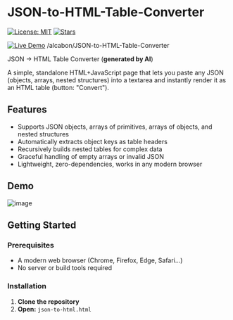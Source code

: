 # JSON-to-HTML-Table-Converter

[![License: MIT](https://img.shields.io/badge/License-MIT-green.svg)](LICENSE)
[![Stars](https://img.shields.io/github/stars/alcabon/JSON-to-HTML-Table-Converter)]()

[![Live Demo](https://img.shields.io/badge/Live%20Demo–github.io-blue)](https://htmlpreview.github.io/?https://github.com/alcabon/JSON-to-HTML-Table-Converter/blob/main/json-to-html.html)
/alcabon/JSON-to-HTML-Table-Converter

JSON → HTML Table Converter (**generated by AI**)

A simple, standalone HTML+JavaScript page that lets you paste any JSON (objects, arrays, nested structures) into a textarea and instantly render it as an HTML table (button: "Convert").

## Features

- Supports JSON objects, arrays of primitives, arrays of objects, and nested structures  
- Automatically extracts object keys as table headers  
- Recursively builds nested tables for complex data  
- Graceful handling of empty arrays or invalid JSON  
- Lightweight, zero-dependencies, works in any modern browser  

## Demo

![image](https://github.com/user-attachments/assets/e63e1cf4-b6eb-4873-a144-b25e901b6f17)

## Getting Started

### Prerequisites

- A modern web browser (Chrome, Firefox, Edge, Safari…)  
- No server or build tools required

### Installation

1. **Clone the repository**
2. **Open:** `json-to-html.html` 


